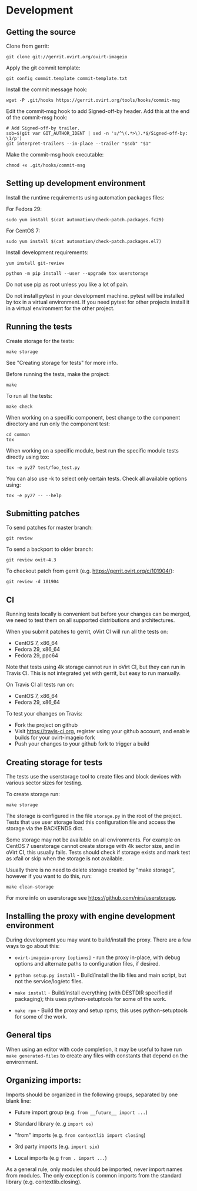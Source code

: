 # Development

## Getting the source

Clone from gerrit:

    git clone git://gerrit.ovirt.org/ovirt-imageio

Apply the git commit template:

    git config commit.template commit-template.txt

Install the commit message hook:

    wget -P .git/hooks https://gerrit.ovirt.org/tools/hooks/commit-msg

Edit the commit-msg hook to add Signed-off-by header. Add this at the
end of the commit-msg hook:

    # Add Signed-off-by trailer.
    sob=$(git var GIT_AUTHOR_IDENT | sed -n 's/^\(.*>\).*$/Signed-off-by: \1/p')
    git interpret-trailers --in-place --trailer "$sob" "$1"

Make the commit-msg hook executable:

    chmod +x .git/hooks/commit-msg


## Setting up development environment

Install the runtime requirements using automation packages files:

For Fedora 29:

    sudo yum install $(cat automation/check-patch.packages.fc29)

For CentOS 7:

    sudo yum install $(cat automation/check-patch.packages.el7)

Install development requirements:

    yum install git-review

    python -m pip install --user --upgrade tox userstorage

Do not use pip as root unless you like a lot of pain.

Do not install pytest in your development machine. pytest will be
installed by tox in a virtual environment. If you need pytest for other
projects install it in a virtual environment for the other project.


## Running the tests

Create storage for the tests:

    make storage

See "Creating storage for tests" for more info.

Before running the tests, make the project:

    make

To run all the tests:

    make check

When working on a specific component, best change to the component
directory and run only the component test:

    cd common
    tox

When working on a specific module, best run the specific module tests
directly using tox:

    tox -e py27 test/foo_test.py

You can also use -k to select only certain tests. Check all available
options using:

    tox -e py27 -- --help


## Submitting patches

To send patches for master branch:

    git review

To send a backport to older branch:

    git review ovit-4.3

To checkout patch from gerrit (e.g. https://gerrit.ovirt.org/c/101904/):

    git review -d 101904


## CI

Running tests locally is convenient but before your changes can be
merged, we need to test them on all supported distributions and
architectures.

When you submit patches to gerrit, oVirt CI will run all the tests on:

- CentOS 7, x86_64
- Fedora 29, x86_64
- Fedora 29, ppc64

Note that tests using 4k storage cannot run in oVirt CI, but they can
run in Travis CI. This is not integrated yet with gerrit, but easy to
run manually.

On Travis CI all tests run on:

- CentOS 7, x86_64
- Fedora 29, x86_64

To test your changes on Travis:

- Fork the project on github
- Visit https://travis-ci.org, register using your github account, and
  enable builds for your ovirt-imageio fork
- Push your changes to your github fork to trigger a build


## Creating storage for tests

The tests use the userstorage tool to create files and block devices
with various sector sizes for testing.

To create storage run:

    make storage

The storage is configured in the file `storage.py` in the root of the
project. Tests that use user storage load this configuration file and
access the storage via the BACKENDS dict.

Some storage may not be available on all environments. For example on
CentOS 7 userstorage cannot create storage with 4k sector size, and in
oVirt CI, this usually fails. Tests should check if storage exists and
mark test as xfail or skip when the storage is not available.

Usually there is no need to delete storage created by "make storage",
however if you want to do this, run:

    make clean-storage

For more info on userstorage see https://github.com/nirs/userstorage.


## Installing the proxy with engine development environment

During development you may want to build/install the proxy.  There are
a few ways to go about this:

- `ovirt-imageio-proxy [options]` - run the proxy in-place, with debug
   options and alternate paths to configuration files, if desired.

- `python setup.py install` - Build/install the lib files and main
  script, but not the service/log/etc files.

- `make install` - Build/install everything (with DESTDIR specified
  if packaging); this uses python-setuptools for some of the work.

- `make rpm` - Build the proxy and setup rpms; this uses
  python-setuptools for some of the work.


## General tips

When using an editor with code completion, it may be useful to have run
`make generated-files` to create any files with constants that depend
on the environment.


## Organizing imports:

Imports should be organized in the following groups, separated by one
blank line:

- Future import group (e.g. `from __future__ import ...`)

- Standard library (e..g `import os`)

- "from" imports (e.g. `from contextlib import closing`)

- 3rd party imports (e.g. `import six`)

- Local imports (e.g `from . import ...`)

As a general rule, only modules should be imported, never import names
from modules. The only exception is common imports from the standard
library (e.g. contextlib.closing).
